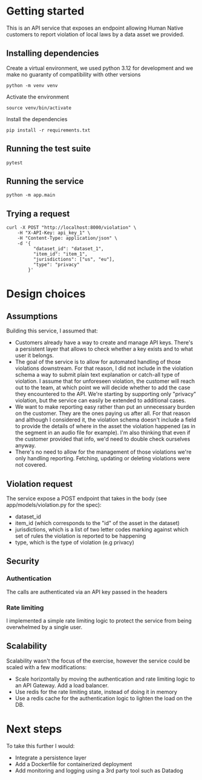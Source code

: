 # Getting started

This is an API service that exposes an endpoint allowing Human Native customers
to report violation of local laws by a data asset we provided.

## Installing dependencies
Create a virtual environment, we used python 3.12 for development and we make no guaranty of
compatibility with other versions
```
python -m venv venv
```
Activate the environment
```
source venv/bin/activate
```
Install the dependencies
```
pip install -r requirements.txt
```

## Running the test suite
```
pytest
```

## Running the service
```
python -m app.main
```

## Trying a request
```
curl -X POST "http://localhost:8000/violation" \
    -H "X-API-Key: api_key_1" \
    -H "Content-Type: application/json" \
    -d '{
          "dataset_id": "dataset_1",
          "item_id": "item_1",
          "jurisdictions": ["us", "eu"],
          "type": "privacy"
        }'
```

# Design choices

## Assumptions
Building this service, I assumed that:
- Customers already have a way to create and manage API keys. There's a persistent
layer that allows to check whether a key exists and to what user it belongs.
- The goal of the service is to allow for automated handling of those violations
downstream. For that reason, I did not include in the violation schema a
way to submit plain text explanation or catch-all type of violation. I assume that
for unforeseen violation, the customer will reach out to the team, at which point
we will decide whether to add the case they encountered to the API. We're starting
by supporting only "privacy" violation, but the service can easily be extended to
additional cases.
- We want to make reporting easy rather than put an unnecessary burden on the customer.
They are the ones paying us after all. For that reason and although I considered it,
the violation schema doesn't include a field to provide the details of where in the
asset the violation happened (as in the segment in an audio file for example). I'm also
thinking that even if the customer provided that info, we'd need to double check ourselves
anyway.
- There's no need to allow for the management of those violations we're only handling reporting.
Fetching, updating or deleting violations were not covered.

## Violation request
The service expose a POST endpoint that takes in the body (see app/models/violation.py for the spec):
- dataset_id
- item_id (which corresponds to the "id" of the asset in the dataset)
- jurisdictions, which is a list of two letter codes marking against which set of rules
the violation is reported to be happening
- type, which is the type of violation (e.g privacy)

## Security
### Authentication
The calls are authenticated via an API key passed in the headers
### Rate limiting
I implemented a simple rate limiting logic to protect the service
from being overwhelmed by a single user.
## Scalability
Scalability wasn't the focus of the exercise, however the service could be scaled
with a few modifications:
- Scale horizontally by moving the authentication and rate limiting logic to an
API Gateway. Add a load balancer.
- Use redis for the rate limiting state, instead of doing it in memory
- Use a redis cache for the authentication logic to lighten the load on the DB.

# Next steps
To take this further I would:
- Integrate a persistence layer
- Add a Dockerfile for containerized deployment
- Add monitoring and logging using a 3rd party tool such as Datadog
